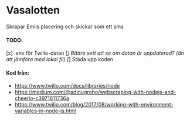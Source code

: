 # Vasalotten

Skrapar Emils placering och skickar som ett sms

#### TODO:

[x] .env för Twilio-datan
[*] Bättre sett att se om datan är uppdaterad? (än att jämföra med lokal fil)
[*] Städa upp koden

#### Kod från: 

* https://www.twilio.com/docs/libraries/node
* https://medium.com/@adinugroho/webscraping-with-nodejs-and-cheerio-c3971611736a
* https://www.twilio.com/blog/2017/08/working-with-environment-variables-in-node-js.html
